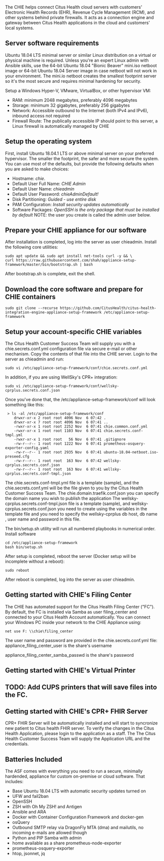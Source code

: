 The CHIE helps connect Citus Health cloud servers with customers' Electronic Health Records (EHR), Revenue Cycle Management (RCM), and other systems behind private firewalls. It acts as a connection engine and gateway between Citus Health applications in the cloud and customers' local systems.

## Server software requirements

Ubuntu 18.04 LTS minimal server or similar Linux distribution on a virtual or physical machine is required. Unless you're an expert Linux admin with Ansible skills, use the 64-bit Ubuntu 18.04 "Bionic Beaver" mini.iso netboot image or 64-bit Ubuntu 18.04 Server image in case netboot will not work in your environment. The mini.io netboot creates the smallest footprint server so it's the most secure and requires minimal hardening for security.

Setup a Windows Hyper-V, VMware, VirtualBox, or other hypervisor VM:  

 - RAM: minimum 2048 megabytes, preferably 4096 megabytes
 -  Storage:   minimum 32 gigabytes, preferably 256 gigabytes 
 - Network: Accessible  outbound to the Internet (both IPv4 and IPv6), inbound access not required
 - Firewall Route: The publically accessible IP should point to  this server, a Linux firewall is automatically managed by CHIE

## Setup the operating system

First, install Ubuntu 18.04.1 LTS or above minimal server on your preferred hypervisor. The smaller the footprint, the safer and more secure the system. You can use most of the defaults, but provide the following defaults when you are asked to make choices:

 - Hostname: *chie*.
 - Default User Full Name: *CHIE Admin*
 - Default User Name: *chieadmin*
 - Default User Password: *chieAdminDefault!*
 - Disk Partitioning: *Guided - use entire disk*
 - PAM Configuration: *Install security updates automatically*
 - Software Packages: *OpenSSH is the only package that must be installed by default*
NOTE: the user you create is called the admin user below.
## Prepare your CHIE appliance for our software
After installation is completed, log into the server as user chieadmin.
Install the following core utilities:

    sudo apt update && sudo apt install net-tools curl -y && \
    curl https://raw.githubusercontent.com/shah/appliance-setup-framework/master/bin/bootstrap.sh | bash

After bootstrap.sh is complete, exit the shell.

## Download the core software and prepare for CHIE containers

    sudo git clone --recurse https://github.com/CitusHealth/citus-health-integration-engine-appliance-setup-framework /etc/appliance-setup-framework

## Setup your account-specific CHIE variables

The Citus Health Customer Success Team will supply you with a chie.secrets.conf.yml configuration file via secure e-mail or other mechanism. Copy the contents of that file into the CHIE server.
Login to the server as chieadmin and run:

    sudo vi /etc/appliance-setup-framework/conf/chie.secrets.conf.yml

In addition, if you are using WellSky's CPR+ integration:

    sudo vi /etc/appliance-setup-framework/conf/wellsky-cprplus.secrets.conf.json
Once you've done that, the /etc/appliance-setup-framework/conf will look something like this:

     > ls -al /etc/appliance-setup-framework/conf    
        drwxr-xr-x 2 root root 4096 Nov  6 07:42 .
	    drwxr-xr-x 7 root root 4096 Nov  6 07:41 ..
	    -rwxr-xr-x 1 root root 2252 Nov  6 07:41 chie.common.conf.yml
	    -rwxr-xr-x 1 root root 1103 Nov  6 07:41 chie.secrets.conf-tmpl.yml
	    -rwxr-xr-x 1 root root   56 Nov  6 07:41 .gitignore
	    -rw-r--r-- 1 root root 1222 Nov  6 07:41 prometheus-osquery-exporter-config.yaml
	    -rw-r--r-- 1 root root 2935 Nov  6 07:41 ubuntu-18.04-netboot.iso-preseed.cfg
	    -rw-r--r-- 1 root root  163 Nov  6 07:42 wellsky-cprplus.secrets.conf.json
	    -rw-r--r-- 1 root root  163 Nov  6 07:41 wellsky-cprplus.secrets.conf-tmpl.json

The chie.secrets.conf-tmpl.yml file is a template (sample), and the chie.secrets.conf.yml will be the file given to you by the Citus Health Customer Success Team.
The chie.domain.traefik.conf.json you can specify the domain name you wish to publish the application
The wellsky-cprplus.secrets.conf-tmpl.json file is a template (sample), and wellsky-cprplus.secrets.conf.json you need to create using the variables in the template file and you need to specify the wellsky-cprplus db host, db name , user name and password in this file. 

The bin/setup.sh utility will run all numbered playbooks in numerical order.
Install software

    cd /etc/appliance-setup-framework
    bash bin/setup.sh

After setup is completed, reboot the server (Docker setup will be incomplete without a reboot):

    sudo reboot
After reboot is completed, log into the server as user chieadmin.  

## Getting started with CHIE's Filing Center

The CHIE has automated support for the Citus Health Filing Center ("FC"). By default, the FC is installed via Samba as user filing_center and connected to your Citus Health Account automatically.
You can connect your Windows PC inside your network to the CHIE Appliance using:

    net use F: \\chie\filing_center
The user name and password are provided in the chie.secrets.conf.yml file:
appliance_filing_center_user is the share's username

appliance_filing_center_samba_passwd is the share's password

## Getting started with CHIE's Virtual Printer

## TODO: Add CUPS printers that will save files into the FC.


## Getting started with CHIE's CPR+ FHIR Server
CPR+ FHIR Server will be automatically installed and will start to syncronize new patient to Citus health FHIR server.  To verify the changes in the Citus Health Application, please login to the application as a staff. The The Citus Health Customer Success Team will supply the Application URL and the credentials.

## Batteries Included

The ASF comes with everything you need to run a secure, minimally hardended, appliance for custom on-premise or cloud software. That includes: 
  -  Base Ubuntu 18.04 LTS with automatic security updates turned on
  -  UFW and fail2ban 
  - OpenSSH 
  - ZSH with Oh My ZSH! and Antigen 
  - Ansible and ARA
 -  Docker with Container Configuration Framework and docker-gen 
 -  osQuery
 -  Outbound SMTP relay via DragonFly MTA (dma) and mailutils, no   incoming e-mails are allowed though
 -  Python and PIP Samba with admin
 -  home available as a share prometheus-node-exporter
 -  prometheus-osquery-exporter
 -  htop, jsonnet, jq
